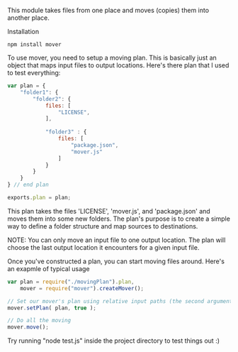 This module takes files from one place and moves (copies) them into another place.

Installation
```
npm install mover
```

To use mover, you need to setup a moving plan. This is basically just an object that maps input files to output locations. Here's there plan that I used to test everything:

```JavaScript
var plan = {
	"folder1": {
		"folder2": {
			files: [
				"LICENSE",
			],	
					
			"folder3" : {
				files: [
					"package.json",
					"mover.js"
				]
			}
		}
	}
} // end plan

exports.plan = plan;
```
This plan takes the files 'LICENSE', 'mover.js', and 'package.json' and moves them into some new folders. The plan's purpose is to create a simple way to define a folder structure and map sources to destinations.

NOTE: You can only move an input file to one output location. The plan will choose the last output location it encounters for a given input file.

Once you've constructed a plan, you can start moving files around. Here's an exapmle of typical usage
```JavaScript
var plan = require("./movingPlan").plan,
	mover = require("mover").createMover();

// Set our mover's plan using relative input paths (the second argument)
mover.setPlan( plan, true );

// Do all the moving
mover.move();
```

Try running "node test.js" inside the project directory to test things out :)